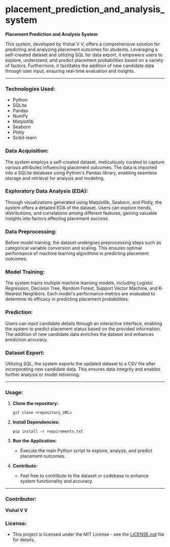 # placement_prediction_and_analysis_system
**Placement Prediction and Analysis System**

This system, developed by Vishal V V, offers a comprehensive solution for predicting and analyzing placement outcomes for students. Leveraging a self-created dataset and utilizing SQL for data export, it empowers users to explore, understand, and predict placement probabilities based on a variety of factors. Furthermore, it facilitates the addition of new candidate data through user input, ensuring real-time evaluation and insights.

---

### Technologies Used:

- Python
- SQLite
- Pandas
- NumPy
- Matplotlib
- Seaborn
- Plotly
- Scikit-learn

### Data Acquisition:

The system employs a self-created dataset, meticulously curated to capture various attributes influencing placement outcomes. The data is imported into a SQLite database using Python's Pandas library, enabling seamless storage and retrieval for analysis and modeling.

### Exploratory Data Analysis (EDA):

Through visualizations generated using Matplotlib, Seaborn, and Plotly, the system offers a detailed EDA of the dataset. Users can explore trends, distributions, and correlations among different features, gaining valuable insights into factors affecting placement success.

### Data Preprocessing:

Before model training, the dataset undergoes preprocessing steps such as categorical variable conversion and scaling. This ensures optimal performance of machine learning algorithms in predicting placement outcomes.

### Model Training:

The system trains multiple machine learning models, including Logistic Regression, Decision Tree, Random Forest, Support Vector Machine, and K-Nearest Neighbors. Each model's performance metrics are evaluated to determine its efficacy in predicting placement probabilities.

### Prediction:

Users can input candidate details through an interactive interface, enabling the system to predict placement status based on the provided information. The addition of new candidate data enriches the dataset and enhances prediction accuracy.

### Dataset Export:

Utilizing SQL, the system exports the updated dataset to a CSV file after incorporating new candidate data. This ensures data integrity and enables further analysis or model retraining.

---

### Usage:

1. **Clone the repository:**
   ```
   git clone <repository_URL>
   ```

2. **Install Dependencies:**
   ```
   pip install -r requirements.txt
   ```

3. **Run the Application:**
   - Execute the main Python script to explore, analyze, and predict placement outcomes.

4. **Contribute:**
   - Feel free to contribute to the dataset or codebase to enhance system functionality and accuracy.

---

### Contributor:

**Vishal V V**

### License:

- This project is licensed under the MIT License - see the [LICENSE.md](link) file for details.
